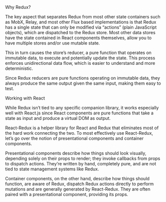 Why Redux?

The key aspect that separates Redux from most other state containers such as MobX, Relay, and most other Flux based implementations is that Redux has a single state that can only be modified via “actions” (plain JavaScript objects), which are dispatched to the Redux store. Most other data stores have the state contained in React components themselves, allow you to have multiple stores and/or use mutable state.

This in turn causes the store’s reducer, a pure function that operates on immutable data, to execute and potentially update the state. 
This process enforces unidirectional data flow, which is easier to understand and more deterministic.

Since Redux reducers are pure functions operating on immutable data, they always produce the same output given the same input, making them easy to test.

Working with React

While Redux isn’t tied to any specific companion library, it works especially well with React.js since React components are pure functions that take a state as input and produce a virtual DOM as output.

React-Redux is a helper library for React and Redux that eliminates most of the hard work connecting the two. To most effectively use React-Redux, let’s go over the notion of presentational components and container components.

Presentational components describe how things should look visually, depending solely on their props to render; they invoke callbacks from props to dispatch actions. They’re written by hand, completely pure, and are not tied to state management systems like Redux.

Container components, on the other hand, describe how things should function, are aware of Redux, dispatch Redux actions directly to perform mutations and are generally generated by React-Redux. They are often paired with a presentational component, providing its props.